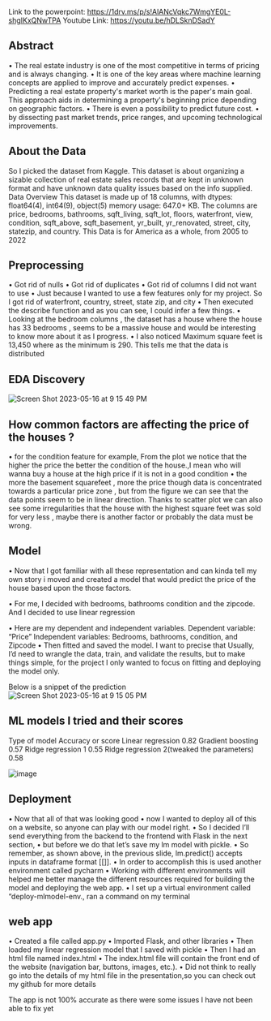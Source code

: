 Link to the powerpoint: https://1drv.ms/p/s!AlANcVqkc7WmgYE0L-shgIKxQNwTPA
Youtube Link: https://youtu.be/hDLSknDSadY

## Abstract
•	The real estate industry is one of the most competitive in terms of pricing and is always changing. 
•	It is one of the key areas where machine learning concepts are applied to improve and accurately predict expenses. 
•	Predicting a real estate property's market worth is the paper's main goal. This approach aids in determining a property's beginning price depending on geographic factors. 
•	There is even a possibility to predict future cost. 
•	by dissecting past market trends, price ranges, and upcoming technological improvements. 

## About the Data
So I picked the dataset from Kaggle. This dataset is about organizing a sizable collection of real estate sales records that are kept in unknown format and have unknown data quality issues based on the info supplied.
Data Overview This dataset
is made up of 18 columns, with dtypes: float64(4), int64(9), object(5) memory usage:
647.0+ KB.
The columns are price, bedrooms, bathrooms, sqft_living, sqft_lot, floors, waterfront, view, condition, sqft_above, sqft_basement, yr_built, yr_renovated, street, city, statezip, and country. This Data is for America as a whole, from 2005 to 2022


## Preprocessing
•	Got rid of nulls
•	Got rid of duplicates 
•	Got rid of columns I did not want to use
•	Just because I wanted to use a few features only for my project. So I got rid of waterfront, country, street, state zip, and city 
•	Then executed the describe function and as you can see, I could infer a few things. 
•	Looking at the bedroom columns , the dataset has a house where the house has 33 bedrooms , seems to be a massive house and would be interesting to know more about it as I progress.
•	I also noticed Maximum square feet is 13,450 where as the minimum is 290. This tells me that the data is distributed


## EDA Discovery

![Screen Shot 2023-05-16 at 9 15 49 PM](https://github.com/Cyndie-Matinou/Capstone-Project-Masters-2023/assets/105822046/324464a6-5f48-464b-9460-6d6dca0f3215)


## How common factors are affecting the price of the houses ?
•	for the condition feature for example, From the plot we notice that the higher the price the better the condition of the house.,I mean who will wanna buy a house at the high price if it is not in a good condition
•	the more the basement squarefeet , more the price though data is concentrated towards a particular price zone , but from the figure we can see that the data points seem to be in linear direction. Thanks to scatter plot we can also see some irregularities that the house with the highest square feet was sold for very less , maybe there is another factor or probably the data must be wrong. 

## Model
•	Now that I got familiar with all these representation and can kinda tell my own story i moved and created a model that would predict the price of the house based upon the those factors.

•	For me, I decided with bedrooms, bathrooms condition and the zipcode.  And I decided to use linear regression 

•	Here are my dependent and independent variables.
 Dependent variable: “Price”
      Independent variables: Bedrooms, bathrooms, condition, and Zipcode
•	Then fitted and saved the model. I want to precise that Usually, I’d need to wrangle the data, train, and validate the results, but to make things simple, for the project I only wanted to focus on fitting and deploying the model only.

Below is a snippet of the prediction
![Screen Shot 2023-05-16 at 9 15 05 PM](https://github.com/Cyndie-Matinou/Capstone-Project-Masters-2023/assets/105822046/c5ca5cec-556d-45b0-9b62-ad7c6305f4a1)

## ML models I tried and their scores
Type of model	Accuracy or score
Linear regression	0.82
Gradient boosting	0.57
Ridge regression 1	0.55
Ridge regression 2(tweaked the parameters)	0.58

![image](https://github.com/Cyndie-Matinou/Capstone-Project-Masters-2023/assets/105822046/dd3c3a78-854b-47cb-b80d-edf0bf1fa5cb)


## Deployment
•	Now that all of that was looking good
•	now I wanted to deploy all of this on a website, so anyone can play with our model right. 
•	So I decided I’ll send everything from the backend to the frontend with Flask in the next section, 
•	but before we do that let’s save my lm model with pickle.
•	So remember, as shown above, in the previous slide, lm.predict() accepts inputs in dataframe format [[]].
•	In order to accomplish this is used another environment called pycharm 
•	Working with different environments will helped me better manage the different resources required for building the model and deploying the web app.
•	I set up a virtual environment called “deploy-mlmodel-env., ran a command on my terminal 

## web app
•	Created a file called app.py
•	Imported Flask, and other libraries
•	Then loaded my linear regression model that I saved with pickle
•	Then I had an html file named index.html
•	The index.html file will contain the front end of the website (navigation bar, buttons, images, etc.).
•	Did not think to really go into the details of my html file in the presentation,so you can check out my github for more details

The app is not 100% accurate as there were some issues I have not been able to fix yet 

